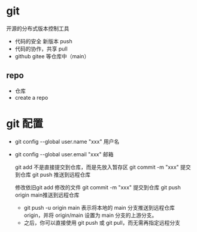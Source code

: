 # git

开源的分布式版本控制工具
- 代码的安全 新版本 push
- 代码的协作，共享 pull
- github gitee 等仓库中（main）

## repo
  - 仓库
  - create a repo 
# git 配置
- git config --global user.name "xxx" 用户名
- git config --global user.email "xxx" 邮箱

  git add 不是直接提交到仓库，而是先放入暂存区
  git commit -m "xxx" 提交到仓库
  git push 推送到远程仓库

  修改依旧git add 修改的文件
  git commit -m "xxx" 提交到仓库
  git push origin main推送到远程仓库
    - git push -u origin main 表示将本地的 main 分支推送到远程仓库 origin，并将 origin/main 设置为 main 分支的上游分支。
    - 之后，你可以直接使用 git push 或 git pull，而无需再指定远程分支
